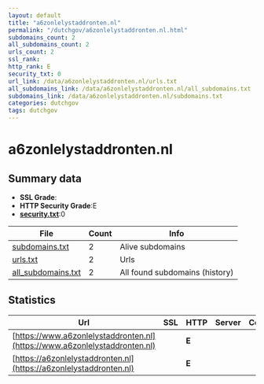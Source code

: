 ```yaml
---
layout: default
title: "a6zonlelystaddronten.nl"
permalink: "/dutchgov/a6zonlelystaddronten.nl.html"
subdomains_count: 2
all_subdomains_count: 2
urls_count: 2
ssl_rank: 
http_rank: E
security_txt: 0
url_link: /data/a6zonlelystaddronten.nl/urls.txt
all_subdomains_link: /data/a6zonlelystaddronten.nl/all_subdomains.txt
subdomains_link: /data/a6zonlelystaddronten.nl/subdomains.txt
categories: dutchgov
tags: dutchgov
---
```



# a6zonlelystaddronten.nl
## Summary data


 - **SSL Grade**:
 - **HTTP Security Grade**:E
 - **[security.txt](https://www.digitaleoverheid.nl/nieuws/standaard-security-txt-nu-verplicht-voor-overheid/)**:0


| File       | Count | Info |
|------------|-------|------|
|[subdomains.txt](/DutchGovScope/data/a6zonlelystaddronten.nl/subdomains.txt)|2|Alive subdomains|
|[urls.txt](/DutchGovScope/data/a6zonlelystaddronten.nl/urls.txt)|2|Urls|
|[all_subdomains.txt](/DutchGovScope/data/a6zonlelystaddronten.nl/all_subdomains.txt)|2|All found subdomains (history)|


## Statistics


| Url | SSL | HTTP | Server | Cookie | HSTS | CORS | CTO | CSP | XFO | XXP | RP |FP| Tech |Title |
|--------|-------|-------|------|------|------|------|------|------|------|------|------|------|------|------|
|[https://www.a6zonlelystaddronten.nl](https://www.a6zonlelystaddronten.nl)| | **E**|| | | | | | | | :white_check_mark: | ||Document Moved|
|[https://a6zonlelystaddronten.nl](https://a6zonlelystaddronten.nl)| | **E**|| | | | | | | | :white_check_mark: | ||Document Moved|

